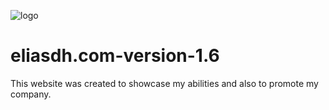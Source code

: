 ![logo](https://user-images.githubusercontent.com/25233962/180615353-da2d97ad-4ef9-4a1e-a122-3367820e73bc.png)
# eliasdh.com-version-1.6
This website was created to showcase my abilities and also to promote my company.
